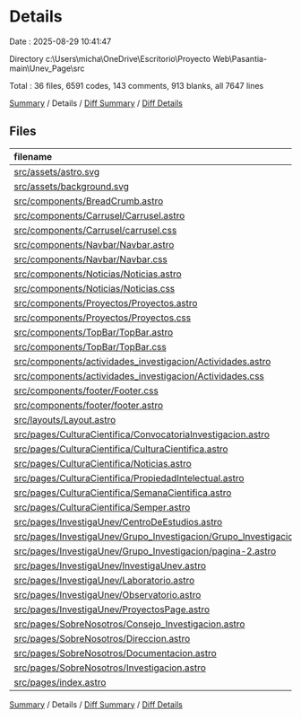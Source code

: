 # Details

Date : 2025-08-29 10:41:47

Directory c:\\Users\\micha\\OneDrive\\Escritorio\\Proyecto Web\\Pasantia-main\\Unev_Page\\src

Total : 36 files,  6591 codes, 143 comments, 913 blanks, all 7647 lines

[Summary](results.md) / Details / [Diff Summary](diff.md) / [Diff Details](diff-details.md)

## Files
| filename | language | code | comment | blank | total |
| :--- | :--- | ---: | ---: | ---: | ---: |
| [src/assets/astro.svg](/src/assets/astro.svg) | XML | 1 | 0 | 1 | 2 |
| [src/assets/background.svg](/src/assets/background.svg) | XML | 1 | 0 | 1 | 2 |
| [src/components/BreadCrumb.astro](/src/components/BreadCrumb.astro) | Astro | 0 | 0 | 1 | 1 |
| [src/components/Carrusel/Carrusel.astro](/src/components/Carrusel/Carrusel.astro) | Astro | 153 | 2 | 31 | 186 |
| [src/components/Carrusel/carrusel.css](/src/components/Carrusel/carrusel.css) | PostCSS | 164 | 7 | 24 | 195 |
| [src/components/Navbar/Navbar.astro](/src/components/Navbar/Navbar.astro) | Astro | 199 | 25 | 35 | 259 |
| [src/components/Navbar/Navbar.css](/src/components/Navbar/Navbar.css) | PostCSS | 355 | 7 | 59 | 421 |
| [src/components/Noticias/Noticias.astro](/src/components/Noticias/Noticias.astro) | Astro | 113 | 10 | 11 | 134 |
| [src/components/Noticias/Noticias.css](/src/components/Noticias/Noticias.css) | PostCSS | 153 | 8 | 4 | 165 |
| [src/components/Proyectos/Proyectos.astro](/src/components/Proyectos/Proyectos.astro) | Astro | 65 | 0 | 5 | 70 |
| [src/components/Proyectos/Proyectos.css](/src/components/Proyectos/Proyectos.css) | PostCSS | 341 | 16 | 78 | 435 |
| [src/components/TopBar/TopBar.astro](/src/components/TopBar/TopBar.astro) | Astro | 21 | 1 | 5 | 27 |
| [src/components/TopBar/TopBar.css](/src/components/TopBar/TopBar.css) | PostCSS | 78 | 3 | 12 | 93 |
| [src/components/actividades\_investigacion/Actividades.astro](/src/components/actividades_investigacion/Actividades.astro) | Astro | 186 | 6 | 10 | 202 |
| [src/components/actividades\_investigacion/Actividades.css](/src/components/actividades_investigacion/Actividades.css) | PostCSS | 96 | 7 | 5 | 108 |
| [src/components/footer/Footer.css](/src/components/footer/Footer.css) | PostCSS | 73 | 0 | 15 | 88 |
| [src/components/footer/footer.astro](/src/components/footer/footer.astro) | Astro | 55 | 3 | 7 | 65 |
| [src/layouts/Layout.astro](/src/layouts/Layout.astro) | Astro | 30 | 0 | 2 | 32 |
| [src/pages/CulturaCientifica/ConvocatoriaInvestigacion.astro](/src/pages/CulturaCientifica/ConvocatoriaInvestigacion.astro) | Astro | 329 | 3 | 59 | 391 |
| [src/pages/CulturaCientifica/CulturaCientifica.astro](/src/pages/CulturaCientifica/CulturaCientifica.astro) | Astro | 0 | 0 | 1 | 1 |
| [src/pages/CulturaCientifica/Noticias.astro](/src/pages/CulturaCientifica/Noticias.astro) | Astro | 465 | 4 | 73 | 542 |
| [src/pages/CulturaCientifica/PropiedadIntelectual.astro](/src/pages/CulturaCientifica/PropiedadIntelectual.astro) | Astro | 531 | 2 | 73 | 606 |
| [src/pages/CulturaCientifica/SemanaCientifica.astro](/src/pages/CulturaCientifica/SemanaCientifica.astro) | Astro | 423 | 4 | 68 | 495 |
| [src/pages/CulturaCientifica/Semper.astro](/src/pages/CulturaCientifica/Semper.astro) | Astro | 250 | 5 | 29 | 284 |
| [src/pages/InvestigaUnev/CentroDeEstudios.astro](/src/pages/InvestigaUnev/CentroDeEstudios.astro) | Astro | 167 | 0 | 13 | 180 |
| [src/pages/InvestigaUnev/Grupo\_Investigacion/Grupo\_Investigacion.astro](/src/pages/InvestigaUnev/Grupo_Investigacion/Grupo_Investigacion.astro) | Astro | 102 | 0 | 5 | 107 |
| [src/pages/InvestigaUnev/Grupo\_Investigacion/pagina-2.astro](/src/pages/InvestigaUnev/Grupo_Investigacion/pagina-2.astro) | Astro | 119 | 0 | 8 | 127 |
| [src/pages/InvestigaUnev/InvestigaUnev.astro](/src/pages/InvestigaUnev/InvestigaUnev.astro) | Astro | 0 | 0 | 1 | 1 |
| [src/pages/InvestigaUnev/Laboratorio.astro](/src/pages/InvestigaUnev/Laboratorio.astro) | Astro | 171 | 6 | 33 | 210 |
| [src/pages/InvestigaUnev/Observatorio.astro](/src/pages/InvestigaUnev/Observatorio.astro) | Astro | 146 | 0 | 16 | 162 |
| [src/pages/InvestigaUnev/ProyectosPage.astro](/src/pages/InvestigaUnev/ProyectosPage.astro) | Astro | 179 | 2 | 14 | 195 |
| [src/pages/SobreNosotros/Consejo\_Investigacion.astro](/src/pages/SobreNosotros/Consejo_Investigacion.astro) | Astro | 990 | 15 | 140 | 1,145 |
| [src/pages/SobreNosotros/Direccion.astro](/src/pages/SobreNosotros/Direccion.astro) | Astro | 203 | 2 | 19 | 224 |
| [src/pages/SobreNosotros/Documentacion.astro](/src/pages/SobreNosotros/Documentacion.astro) | Astro | 160 | 1 | 19 | 180 |
| [src/pages/SobreNosotros/Investigacion.astro](/src/pages/SobreNosotros/Investigacion.astro) | Astro | 223 | 4 | 30 | 257 |
| [src/pages/index.astro](/src/pages/index.astro) | Astro | 49 | 0 | 6 | 55 |

[Summary](results.md) / Details / [Diff Summary](diff.md) / [Diff Details](diff-details.md)